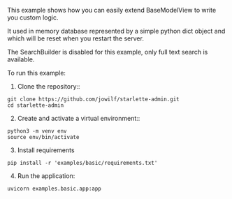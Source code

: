 This example shows how you can easily extend BaseModelView to write you custom logic.

It used in memory database represented by a simple python dict object and which will be reset when you restart the server.

The SearchBuilder is disabled for this example, only full text search is available.

To run this example:

1. Clone the repository::

```shell
git clone https://github.com/jowilf/starlette-admin.git
cd starlette-admin
```

2. Create and activate a virtual environment::

```shell
python3 -m venv env
source env/bin/activate
```

3. Install requirements

```shell
pip install -r 'examples/basic/requirements.txt'
```

4. Run the application:

```shell
uvicorn examples.basic.app:app
```
